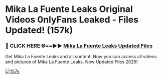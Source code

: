 # Mika La Fuente Leaks Original Videos 0nlyFans Leaked - Files Updated! (157k)

<h3>🔴 CLICK HERE 🌐==►► <a href="https://tinyurl.com/ms9xzufz" rel="nofollow">Mika La Fuente Leaks Updated Files</a></h3>

Get Mika La Fuente Leaks and all content. Now you can access all videos and pictures of Mika La Fuente Leaks. New Updated Files 2025!

[![157k](https://i.imgur.com/ppqm5kG.gif)](https://tinyurl.com/ms9xzufz)
